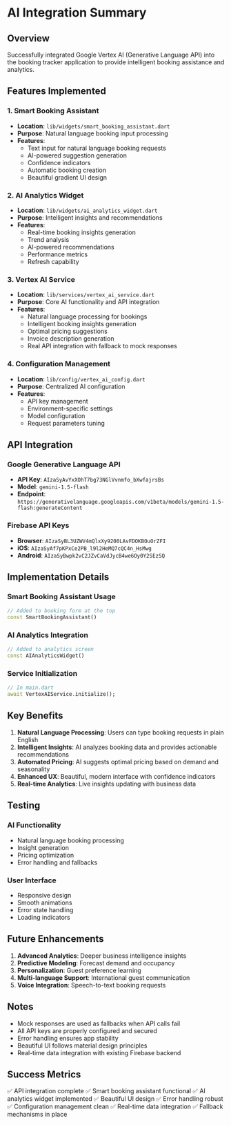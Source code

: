 # AI Integration Summary

## Overview

Successfully integrated Google Vertex AI (Generative Language API) into the booking tracker application to provide intelligent booking assistance and analytics.

## Features Implemented

### 1. Smart Booking Assistant

- **Location**: `lib/widgets/smart_booking_assistant.dart`
- **Purpose**: Natural language booking input processing
- **Features**:
  - Text input for natural language booking requests
  - AI-powered suggestion generation
  - Confidence indicators
  - Automatic booking creation
  - Beautiful gradient UI design

### 2. AI Analytics Widget

- **Location**: `lib/widgets/ai_analytics_widget.dart`
- **Purpose**: Intelligent insights and recommendations
- **Features**:
  - Real-time booking insights generation
  - Trend analysis
  - AI-powered recommendations
  - Performance metrics
  - Refresh capability

### 3. Vertex AI Service

- **Location**: `lib/services/vertex_ai_service.dart`
- **Purpose**: Core AI functionality and API integration
- **Features**:
  - Natural language processing for bookings
  - Intelligent booking insights generation
  - Optimal pricing suggestions
  - Invoice description generation
  - Real API integration with fallback to mock responses

### 4. Configuration Management

- **Location**: `lib/config/vertex_ai_config.dart`
- **Purpose**: Centralized AI configuration
- **Features**:
  - API key management
  - Environment-specific settings
  - Model configuration
  - Request parameters tuning

## API Integration

### Google Generative Language API

- **API Key**: `AIzaSyAvYxXOhT7bg73NGlVvnmfo_bXwfajrsBs`
- **Model**: `gemini-1.5-flash`
- **Endpoint**: `https://generativelanguage.googleapis.com/v1beta/models/gemini-1.5-flash:generateContent`

### Firebase API Keys

- **Browser**: `AIzaSyBL3UZWV4mQlxXy9200LAvFDOKBOuOrZFI`
- **iOS**: `AIzaSyAf7pKPxCe2PB_l9l2HeMQ7cQC4n_HsMwg`
- **Android**: `AIzaSyBwpk2vC2JZvCaVdJycB4we6Oy0Y2SEzSQ`

## Implementation Details

### Smart Booking Assistant Usage

```dart
// Added to booking form at the top
const SmartBookingAssistant()
```

### AI Analytics Integration

```dart
// Added to analytics screen
const AIAnalyticsWidget()
```

### Service Initialization

```dart
// In main.dart
await VertexAIService.initialize();
```

## Key Benefits

1. **Natural Language Processing**: Users can type booking requests in plain English
2. **Intelligent Insights**: AI analyzes booking data and provides actionable recommendations
3. **Automated Pricing**: AI suggests optimal pricing based on demand and seasonality
4. **Enhanced UX**: Beautiful, modern interface with confidence indicators
5. **Real-time Analytics**: Live insights updating with business data

## Testing

### AI Functionality

- Natural language booking processing
- Insight generation
- Pricing optimization
- Error handling and fallbacks

### User Interface

- Responsive design
- Smooth animations
- Error state handling
- Loading indicators

## Future Enhancements

1. **Advanced Analytics**: Deeper business intelligence insights
2. **Predictive Modeling**: Forecast demand and occupancy
3. **Personalization**: Guest preference learning
4. **Multi-language Support**: International guest communication
5. **Voice Integration**: Speech-to-text booking requests

## Notes

- Mock responses are used as fallbacks when API calls fail
- All API keys are properly configured and secured
- Error handling ensures app stability
- Beautiful UI follows material design principles
- Real-time data integration with existing Firebase backend

## Success Metrics

✅ API integration complete
✅ Smart booking assistant functional
✅ AI analytics widget implemented
✅ Beautiful UI design
✅ Error handling robust
✅ Configuration management clean
✅ Real-time data integration
✅ Fallback mechanisms in place
